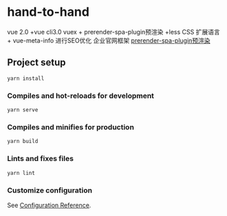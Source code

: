# hand-to-hand
vue 2.0 +vue cli3.0 vuex + prerender-spa-plugin预渲染 +less CSS 扩展语言 +
vue-meta-info 进行SEO优化  企业官网框架
[prerender-spa-plugin预渲染](https://www.jianshu.com/p/f3f0e480ba86)

## Project setup
```
yarn install
```

### Compiles and hot-reloads for development
```
yarn serve
```

### Compiles and minifies for production
```
yarn build
```

### Lints and fixes files
```
yarn lint
```

### Customize configuration
See [Configuration Reference](https://cli.vuejs.org/config/).
